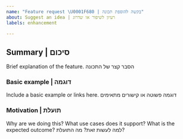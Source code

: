 ```yaml
---
name: "Feature request \U0001F680 | בקשה להוספת תכונה"
about: Suggest an idea | רעיון לשיפור או שדרוג
labels: enhancement

---
```


## Summary | סיכום
Brief explanation of the feature.
הסבר קצר של התכונה

### Basic example | דוגמה
Include a basic example or links here.
דוגמה פשוטה או קישורים מתאימים

### Motivation | תועלת
Why are we doing this? What use cases does it support? What is the expected outcome?
למה לעשות זאת? מה התועלת?
